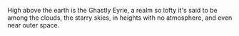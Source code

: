 High above the earth is the Ghastly Eyrie, a realm so lofty it's said to be among the clouds, the starry skies, in heights with no atmosphere, and even near outer space.